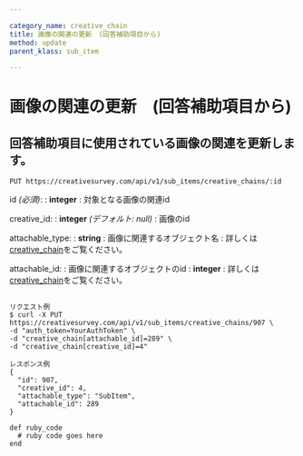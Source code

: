 ```yaml
---

category_name: creative_chain
title: 画像の関連の更新　(回答補助項目から)
method: update
parent_klass: sub_item

---
```


# 画像の関連の更新　(回答補助項目から)

## 回答補助項目に使用されている画像の関連を更新します。

`PUT https://creativesurvey.com/api/v1/sub_items/creative_chains/:id`

id _(必須)_:
: __integer__
: 対象となる画像の関連id

creative_id:
: __integer__ _(デフォルト: null)_
: 画像のid

attachable_type:
: __string__
: 画像に関連するオブジェクト名
: 詳しくは[creative_chain](#creative_chain)をご覧ください。

attachable_id:
: 画像に関連するオブジェクトのid
: __integer__
: 詳しくは[creative_chain](#creative_chain)をご覧ください。

~~~

リクエスト例
$ curl -X PUT https://creativesurvey.com/api/v1/sub_items/creative_chains/907 \
-d "auth_token=YourAuthToken" \
-d "creative_chain[attachable_id]=289" \
-d "creative_chain[creative_id]=4"

レスポンス例
{
  "id": 907,
  "creative_id": 4,
  "attachable_type": "SubItem",
  "attachable_id": 289
}

~~~

 
~~~
def ruby_code
  # ruby code goes here
end
~~~

　
　
